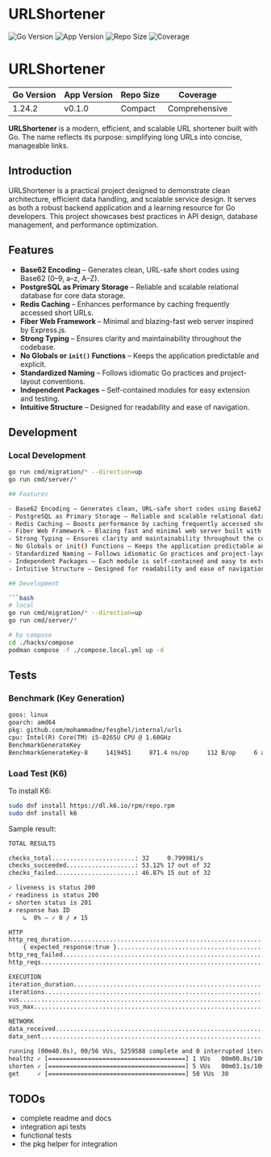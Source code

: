 # URLShortener

![Go Version](https://img.shields.io/badge/Golang-1.24-66ADD8?style=for-the-badge&logo=go)
![App Version](https://img.shields.io/github/v/tag/arashzjahangiri/URLShortener?sort=semver&style=for-the-badge&logo=github)
![Repo Size](https://img.shields.io/github/repo-size/arashzjahangiri/URLShortener?logo=github&style=for-the-badge)
![Coverage](https://img.shields.io/codecov/c/github/arashzjahangiri/URLShortener?logo=codecov&style=for-the-badge)

# URLShortener

Go Version | App Version | Repo Size | Coverage
-----------|-------------|-----------|---------
1.24.2     | v0.1.0      | Compact   | Comprehensive

**URLShortener** is a modern, efficient, and scalable URL shortener built with Go. The name reflects its purpose: simplifying long URLs into concise, manageable links.

## Introduction

URLShortener is a practical project designed to demonstrate clean architecture, efficient data handling, and scalable service design. It serves as both a robust backend application and a learning resource for Go developers. This project showcases best practices in API design, database management, and performance optimization.

## Features

- **Base62 Encoding** – Generates clean, URL-safe short codes using Base62 (0–9, a–z, A–Z).
- **PostgreSQL as Primary Storage** – Reliable and scalable relational database for core data storage.
- **Redis Caching** – Enhances performance by caching frequently accessed short URLs.
- **Fiber Web Framework** – Minimal and blazing-fast web server inspired by Express.js.
- **Strong Typing** – Ensures clarity and maintainability throughout the codebase.
- **No Globals or `init()` Functions** – Keeps the application predictable and explicit.
- **Standardized Naming** – Follows idiomatic Go practices and project-layout conventions.
- **Independent Packages** – Self-contained modules for easy extension and testing.
- **Intuitive Structure** – Designed for readability and ease of navigation.

## Development

### Local Development
```sh
go run cmd/migration/* --direction=up
go run cmd/server/*

## Features

- Base62 Encoding – Generates clean, URL-safe short codes using Base62 (0–9, a–z, A–Z).
- PostgreSQL as Primary Storage – Reliable and scalable relational database backing the core data layer.
- Redis Caching – Boosts performance by caching frequently accessed short URLs.
- Fiber Web Framework – Blazing fast and minimal web server built with Fiber, inspired by Express.js.
- Strong Typing – Ensures clarity and maintainability throughout the codebase.
- No Globals or init() Functions – Keeps the application predictable and explicit.
- Standardized Naming – Follows idiomatic Go practices and project-layout conventions.
- Independent Packages – Each module is self-contained and easy to extend or test.
- Intuitive Structure – Designed for readability and ease of navigation.

## Development

```bash
# local
go run cmd/migration/* --direction=up
go run cmd/server/*

# by compose
cd ./hacks/compose
podman compose -f ./compose.local.yml up -d 
```

## Tests

### Benchmark (Key Generation)

```txt
goos: linux
goarch: amd64
pkg: github.com/mohammadne/fesghel/internal/urls
cpu: Intel(R) Core(TM) i5-8265U CPU @ 1.60GHz
BenchmarkGenerateKey
BenchmarkGenerateKey-8     1419451     871.4 ns/op     112 B/op     6 allocs/op
```

### Load Test (K6)

To install K6:

```bash
sudo dnf install https://dl.k6.io/rpm/repo.rpm
sudo dnf install k6
```

Sample result:

```txt
TOTAL RESULTS

checks_total.......................: 32     0.799981/s
checks_succeeded...................: 53.12% 17 out of 32
checks_failed......................: 46.87% 15 out of 32

✓ liveness is status 200
✓ readiness is status 200
✓ shorten status is 201
✗ response has ID
    ↳  0% — ✓ 0 / ✗ 15

HTTP
http_req_duration.......................................................: avg=15.13ms min=321.37µs med=14.44ms max=26.83ms p(90)=26.59ms p(95)=26.68ms
    { expected_response:true }............................................: avg=15.13ms min=321.37µs med=14.44ms max=26.83ms p(90)=26.59ms p(95)=26.68ms
http_req_failed.........................................................: 0.00%   0 out of 17
http_reqs...............................................................: 17      0.42499/s

EXECUTION
iteration_duration......................................................: avg=61.93µs min=6.47µs   med=21.52µs max=1.02s   p(90)=36.06µs p(95)=42.54µs
iterations..............................................................: 5259588 131486.572865/s
vus.....................................................................: 50      min=0           max=50
vus_max.................................................................: 56      min=56          max=56

NETWORK
data_received...........................................................: 3.0 kB  75 B/s
data_sent...............................................................: 2.9 kB  72 B/s

running (00m40.0s), 00/56 VUs, 5259588 complete and 0 interrupted iterations
healthz ✓ [======================================] 1 VUs   00m00.0s/10m0s  1/1 shared iters
shorten ✓ [======================================] 5 VUs   00m03.1s/10m0s  15/15 shared iters
get     ✓ [======================================] 50 VUs  30
```

## TODOs

- complete readme and docs
- integration api tests
- functional tests
- the pkg helper for integration
